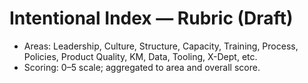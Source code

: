 # Intentional Index — Rubric (Draft)
- Areas: Leadership, Culture, Structure, Capacity, Training, Process, Policies, Product Quality, KM, Data, Tooling, X-Dept, etc.
- Scoring: 0–5 scale; aggregated to area and overall score.
